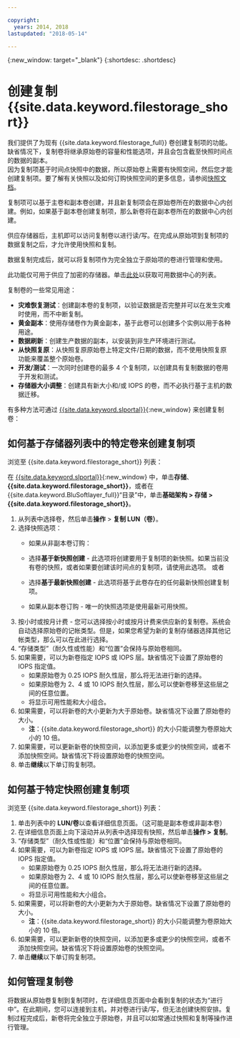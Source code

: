 ```yaml
---

copyright:
  years: 2014, 2018
lastupdated: "2018-05-14"

---
```

{:new_window: target="_blank"}
{:shortdesc: .shortdesc}

# 创建复制 {{site.data.keyword.filestorage_short}}

我们提供了为现有 {{site.data.keyword.filestorage_full}} 卷创建复制项的功能。缺省情况下，复制卷将继承原始卷的容量和性能选项，并且会包含截至快照时间点的数据的副本。   
因为复制项基于时间点快照中的数据，所以原始卷上需要有快照空间，然后您才能创建复制项。要了解有关快照以及如何订购快照空间的更多信息，请参阅[快照文档](snapshots.html)。

复制项可以基于主卷和副本卷创建，并且新复制项会在原始卷所在的数据中心内创建。例如，如果基于副本卷创建复制项，那么新卷将在副本卷所在的数据中心内创建。    

供应存储器后，主机即可以访问复制卷以进行读/写。在完成从原始项到复制项的数据复制之后，才允许使用快照和复制。 

数据复制完成后，就可以将复制项作为完全独立于原始项的卷进行管理和使用。 

此功能仅可用于供应了加密的存储器。单击[此处](new-ibm-block-and-file-storage-location-and-features.html)以获取可用数据中心的列表。 

复制卷的一些常见用途：
  - **灾难恢复测试**：创建副本卷的复制项，以验证数据是否完整并可以在发生灾难时使用，而不中断复制。 
  - **黄金副本**：使用存储卷作为黄金副本，基于此卷可以创建多个实例以用于各种用途。 
  - **数据刷新**：创建生产数据的副本，以安装到非生产环境进行测试。 
  - **从快照复原**：从快照复原原始卷上特定文件/日期的数据，而不使用快照复原功能来覆盖整个原始卷。 
  - **开发/测试**：一次同时创建卷的最多 4 个复制项，以创建具有复制数据的卷用于开发和测试。 
  - **存储器大小调整**：创建具有新大小和/或 IOPS 的卷，而不必执行基于主机的数据迁移。  
	

有多种方法可通过 [{{site.data.keyword.slportal}}](https://control.softlayer.com/){:new_window} 来创建复制卷： 

## 如何基于存储器列表中的特定卷来创建复制项

浏览至 {{site.data.keyword.filestorage_short}} 列表：

在 [{{site.data.keyword.slportal}}](https://control.softlayer.com/){:new_window} 中，单击**存储**、**{{site.data.keyword.filestorage_short}}**，或者在 {{site.data.keyword.BluSoftlayer_full}}“目录”中，单击**基础架构 > 存储 > {{site.data.keyword.filestorage_short}}**。 

1.	从列表中选择卷，然后单击**操作** > **复制 LUN（卷）**。 
2.	选择快照选项： 
    -	如果从非副本卷订购：
      -	选择**基于新快照创建** - 此选项将创建要用于复制项的新快照。如果当前没有卷的快照，或者如果要创建该时间点的复制项，请使用此选项。
                      或者 

      -	选择**基于最新快照创建** - 此选项将基于此卷存在的任何最新快照创建复制项。 
    -	如果从副本卷订购 - 唯一的快照选项是使用最新可用快照。 
3.	按小时或按月计费 - 您可以选择按小时或按月计费来供应新的复制卷。系统会自动选择原始卷的记帐类型。但是，如果您希望为新的复制存储器选择其他记帐类型，那么可以在此进行选择。
4. 	“存储类型”（耐久性或性能）和“位置”会保持与原始卷相同。 
5.	如果需要，可以为新卷指定 IOPS 或 IOPS 层。缺省情况下设置了原始卷的 IOPS 指定值。 
      -	如果原始卷为 0.25 IOPS 耐久性层，那么将无法进行新的选择。 
      -	如果原始卷为 2、4 或 10 IOPS 耐久性层，那么可以使新卷移至这些层之间的任意位置。 
      -	将显示可用性能和大小组合。 
6.	如果需要，可以将新卷的大小更新为大于原始卷。缺省情况下设置了原始卷的大小。 
  	-	**注**：{{site.data.keyword.filestorage_short}} 的大小只能调整为卷原始大小的 10 倍。 
7.	如果需要，可以更新新卷的快照空间，以添加更多或更少的快照空间，或者不添加快照空间。缺省情况下将设置原始卷的快照空间。 
8.	单击**继续**以下单订购复制项。 



## 如何基于特定快照创建复制项

浏览至 {{site.data.keyword.filestorage_short}} 列表：

1.	单击列表中的 **LUN/卷**以查看详细信息页面。（这可能是副本卷或非副本卷） 
2.	在详细信息页面上向下滚动并从列表中选择现有快照，然后单击**操作 > 复制**。   
3.	“存储类型”（耐久性或性能）和“位置”会保持与原始卷相同。 
4.	如果需要，可以为新卷指定 IOPS 或 IOPS 层。缺省情况下设置了原始卷的 IOPS 指定值。 
      - 如果原始卷为 0.25 IOPS 耐久性层，那么将无法进行新的选择。 
      - 如果原始卷为 2、4 或 10 IOPS 耐久性层，那么可以使新卷移至这些层之间的任意位置。 
      - 将显示可用性能和大小组合。 
5.	如果需要，可以将新卷的大小更新为大于原始卷。缺省情况下设置了原始卷的大小。 
      - **注**：{{site.data.keyword.filestorage_short}} 的大小只能调整为卷原始大小的 10 倍。 
6.	如果需要，可以更新新卷的快照空间，以添加更多或更少的快照空间，或者不添加快照空间。缺省情况下将设置原始卷的快照空间。 
7.	单击**继续**以下单订购复制项。 


## 如何管理复制卷

将数据从原始卷复制到复制项时，在详细信息页面中会看到复制的状态为“进行中”。在此期间，您可以连接到主机，并对卷进行读/写，但无法创建快照安排。复制过程完成后，新卷将完全独立于原始卷，并且可以如常通过快照和复制等操作进行管理。 
